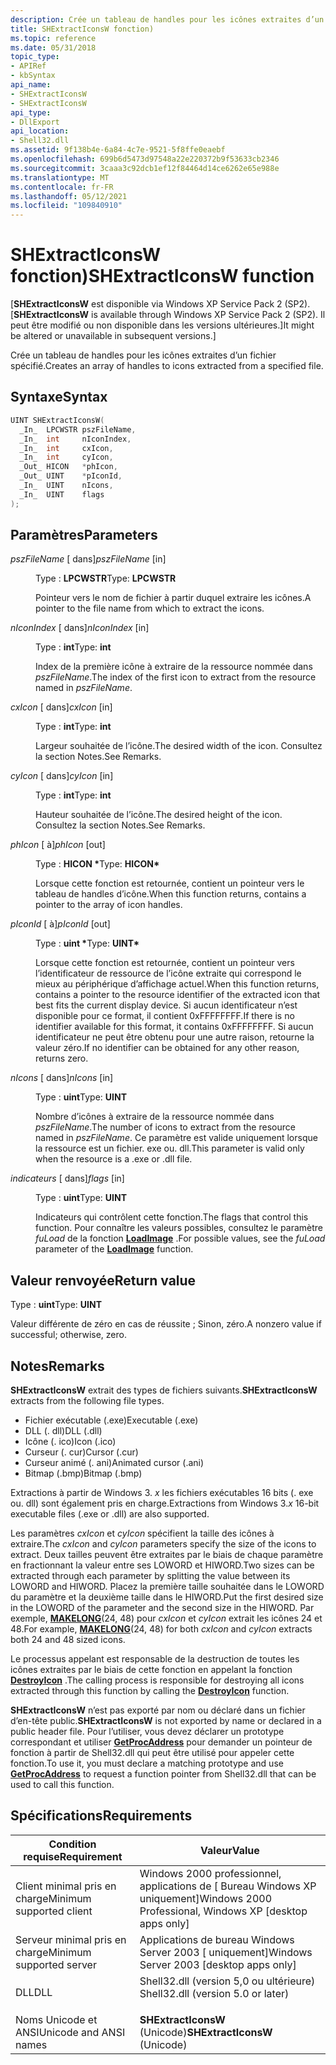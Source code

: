 ```yaml
---
description: Crée un tableau de handles pour les icônes extraites d’un fichier spécifié.
title: SHExtractIconsW fonction)
ms.topic: reference
ms.date: 05/31/2018
topic_type:
- APIRef
- kbSyntax
api_name:
- SHExtractIconsW
- SHExtractIconsW
api_type:
- DllExport
api_location:
- Shell32.dll
ms.assetid: 9f138b4e-6a84-4c7e-9521-5f8ffe0eaebf
ms.openlocfilehash: 699b6d5473d97548a22e220372b9f53633cb2346
ms.sourcegitcommit: 3caaa3c92dcb1ef12f84464d14ce6262e65e988e
ms.translationtype: MT
ms.contentlocale: fr-FR
ms.lasthandoff: 05/12/2021
ms.locfileid: "109840910"
---
```

# <a name="shextracticonsw-function"></a><span data-ttu-id="6c176-103">SHExtractIconsW fonction)</span><span class="sxs-lookup"><span data-stu-id="6c176-103">SHExtractIconsW function</span></span>

<span data-ttu-id="6c176-104">\[**SHExtractIconsW** est disponible via Windows XP Service Pack 2 (SP2).</span><span class="sxs-lookup"><span data-stu-id="6c176-104">\[**SHExtractIconsW** is available through Windows XP Service Pack 2 (SP2).</span></span> <span data-ttu-id="6c176-105">Il peut être modifié ou non disponible dans les versions ultérieures.\]</span><span class="sxs-lookup"><span data-stu-id="6c176-105">It might be altered or unavailable in subsequent versions.\]</span></span>

<span data-ttu-id="6c176-106">Crée un tableau de handles pour les icônes extraites d’un fichier spécifié.</span><span class="sxs-lookup"><span data-stu-id="6c176-106">Creates an array of handles to icons extracted from a specified file.</span></span>

## <a name="syntax"></a><span data-ttu-id="6c176-107">Syntaxe</span><span class="sxs-lookup"><span data-stu-id="6c176-107">Syntax</span></span>


```C++
UINT SHExtractIconsW(
  _In_  LPCWSTR pszFileName,
  _In_  int     nIconIndex,
  _In_  int     cxIcon,
  _In_  int     cyIcon,
  _Out_ HICON   *phIcon,
  _Out_ UINT    *pIconId,
  _In_  UINT    nIcons,
  _In_  UINT    flags
);
```



## <a name="parameters"></a><span data-ttu-id="6c176-108">Paramètres</span><span class="sxs-lookup"><span data-stu-id="6c176-108">Parameters</span></span>

<dl> <dt>

<span data-ttu-id="6c176-109">*pszFileName* \[ dans\]</span><span class="sxs-lookup"><span data-stu-id="6c176-109">*pszFileName* \[in\]</span></span>
</dt> <dd>

<span data-ttu-id="6c176-110">Type : **LPCWSTR**</span><span class="sxs-lookup"><span data-stu-id="6c176-110">Type: **LPCWSTR**</span></span>

<span data-ttu-id="6c176-111">Pointeur vers le nom de fichier à partir duquel extraire les icônes.</span><span class="sxs-lookup"><span data-stu-id="6c176-111">A pointer to the file name from which to extract the icons.</span></span>

</dd> <dt>

<span data-ttu-id="6c176-112">*nIconIndex* \[ dans\]</span><span class="sxs-lookup"><span data-stu-id="6c176-112">*nIconIndex* \[in\]</span></span>
</dt> <dd>

<span data-ttu-id="6c176-113">Type : **int**</span><span class="sxs-lookup"><span data-stu-id="6c176-113">Type: **int**</span></span>

<span data-ttu-id="6c176-114">Index de la première icône à extraire de la ressource nommée dans *pszFileName*.</span><span class="sxs-lookup"><span data-stu-id="6c176-114">The index of the first icon to extract from the resource named in *pszFileName*.</span></span>

</dd> <dt>

<span data-ttu-id="6c176-115">*cxIcon* \[ dans\]</span><span class="sxs-lookup"><span data-stu-id="6c176-115">*cxIcon* \[in\]</span></span>
</dt> <dd>

<span data-ttu-id="6c176-116">Type : **int**</span><span class="sxs-lookup"><span data-stu-id="6c176-116">Type: **int**</span></span>

<span data-ttu-id="6c176-117">Largeur souhaitée de l’icône.</span><span class="sxs-lookup"><span data-stu-id="6c176-117">The desired width of the icon.</span></span> <span data-ttu-id="6c176-118">Consultez la section Notes.</span><span class="sxs-lookup"><span data-stu-id="6c176-118">See Remarks.</span></span>

</dd> <dt>

<span data-ttu-id="6c176-119">*cyIcon* \[ dans\]</span><span class="sxs-lookup"><span data-stu-id="6c176-119">*cyIcon* \[in\]</span></span>
</dt> <dd>

<span data-ttu-id="6c176-120">Type : **int**</span><span class="sxs-lookup"><span data-stu-id="6c176-120">Type: **int**</span></span>

<span data-ttu-id="6c176-121">Hauteur souhaitée de l’icône.</span><span class="sxs-lookup"><span data-stu-id="6c176-121">The desired height of the icon.</span></span> <span data-ttu-id="6c176-122">Consultez la section Notes.</span><span class="sxs-lookup"><span data-stu-id="6c176-122">See Remarks.</span></span>

</dd> <dt>

<span data-ttu-id="6c176-123">*phIcon* \[ à\]</span><span class="sxs-lookup"><span data-stu-id="6c176-123">*phIcon* \[out\]</span></span>
</dt> <dd>

<span data-ttu-id="6c176-124">Type : **HICON \***</span><span class="sxs-lookup"><span data-stu-id="6c176-124">Type: **HICON\***</span></span>

<span data-ttu-id="6c176-125">Lorsque cette fonction est retournée, contient un pointeur vers le tableau de handles d’icône.</span><span class="sxs-lookup"><span data-stu-id="6c176-125">When this function returns, contains a pointer to the array of icon handles.</span></span>

</dd> <dt>

<span data-ttu-id="6c176-126">*pIconId* \[ à\]</span><span class="sxs-lookup"><span data-stu-id="6c176-126">*pIconId* \[out\]</span></span>
</dt> <dd>

<span data-ttu-id="6c176-127">Type : **uint \***</span><span class="sxs-lookup"><span data-stu-id="6c176-127">Type: **UINT\***</span></span>

<span data-ttu-id="6c176-128">Lorsque cette fonction est retournée, contient un pointeur vers l’identificateur de ressource de l’icône extraite qui correspond le mieux au périphérique d’affichage actuel.</span><span class="sxs-lookup"><span data-stu-id="6c176-128">When this function returns, contains a pointer to the resource identifier of the extracted icon that best fits the current display device.</span></span> <span data-ttu-id="6c176-129">Si aucun identificateur n’est disponible pour ce format, il contient 0xFFFFFFFF.</span><span class="sxs-lookup"><span data-stu-id="6c176-129">If there is no identifier available for this format, it contains 0xFFFFFFFF.</span></span> <span data-ttu-id="6c176-130">Si aucun identificateur ne peut être obtenu pour une autre raison, retourne la valeur zéro.</span><span class="sxs-lookup"><span data-stu-id="6c176-130">If no identifier can be obtained for any other reason, returns zero.</span></span>

</dd> <dt>

<span data-ttu-id="6c176-131">*nIcons* \[ dans\]</span><span class="sxs-lookup"><span data-stu-id="6c176-131">*nIcons* \[in\]</span></span>
</dt> <dd>

<span data-ttu-id="6c176-132">Type : **uint**</span><span class="sxs-lookup"><span data-stu-id="6c176-132">Type: **UINT**</span></span>

<span data-ttu-id="6c176-133">Nombre d’icônes à extraire de la ressource nommée dans *pszFileName*.</span><span class="sxs-lookup"><span data-stu-id="6c176-133">The number of icons to extract from the resource named in *pszFileName*.</span></span> <span data-ttu-id="6c176-134">Ce paramètre est valide uniquement lorsque la ressource est un fichier. exe ou. dll.</span><span class="sxs-lookup"><span data-stu-id="6c176-134">This parameter is valid only when the resource is a .exe or .dll file.</span></span>

</dd> <dt>

<span data-ttu-id="6c176-135">*indicateurs* \[ dans\]</span><span class="sxs-lookup"><span data-stu-id="6c176-135">*flags* \[in\]</span></span>
</dt> <dd>

<span data-ttu-id="6c176-136">Type : **uint**</span><span class="sxs-lookup"><span data-stu-id="6c176-136">Type: **UINT**</span></span>

<span data-ttu-id="6c176-137">Indicateurs qui contrôlent cette fonction.</span><span class="sxs-lookup"><span data-stu-id="6c176-137">The flags that control this function.</span></span> <span data-ttu-id="6c176-138">Pour connaître les valeurs possibles, consultez le paramètre *fuLoad* de la fonction [**LoadImage**](/windows/win32/api/winuser/nf-winuser-loadimagea) .</span><span class="sxs-lookup"><span data-stu-id="6c176-138">For possible values, see the *fuLoad* parameter of the [**LoadImage**](/windows/win32/api/winuser/nf-winuser-loadimagea) function.</span></span>

</dd> </dl>

## <a name="return-value"></a><span data-ttu-id="6c176-139">Valeur renvoyée</span><span class="sxs-lookup"><span data-stu-id="6c176-139">Return value</span></span>

<span data-ttu-id="6c176-140">Type : **uint**</span><span class="sxs-lookup"><span data-stu-id="6c176-140">Type: **UINT**</span></span>

<span data-ttu-id="6c176-141">Valeur différente de zéro en cas de réussite ; Sinon, zéro.</span><span class="sxs-lookup"><span data-stu-id="6c176-141">A nonzero value if successful; otherwise, zero.</span></span>

## <a name="remarks"></a><span data-ttu-id="6c176-142">Notes</span><span class="sxs-lookup"><span data-stu-id="6c176-142">Remarks</span></span>

<span data-ttu-id="6c176-143">**SHExtractIconsW** extrait des types de fichiers suivants.</span><span class="sxs-lookup"><span data-stu-id="6c176-143">**SHExtractIconsW** extracts from the following file types.</span></span>

-   <span data-ttu-id="6c176-144">Fichier exécutable (.exe)</span><span class="sxs-lookup"><span data-stu-id="6c176-144">Executable (.exe)</span></span>
-   <span data-ttu-id="6c176-145">DLL (. dll)</span><span class="sxs-lookup"><span data-stu-id="6c176-145">DLL (.dll)</span></span>
-   <span data-ttu-id="6c176-146">Icône (. ico)</span><span class="sxs-lookup"><span data-stu-id="6c176-146">Icon (.ico)</span></span>
-   <span data-ttu-id="6c176-147">Curseur (. cur)</span><span class="sxs-lookup"><span data-stu-id="6c176-147">Cursor (.cur)</span></span>
-   <span data-ttu-id="6c176-148">Curseur animé (. ani)</span><span class="sxs-lookup"><span data-stu-id="6c176-148">Animated cursor (.ani)</span></span>
-   <span data-ttu-id="6c176-149">Bitmap (.bmp)</span><span class="sxs-lookup"><span data-stu-id="6c176-149">Bitmap (.bmp)</span></span>

<span data-ttu-id="6c176-150">Extractions à partir de Windows 3. *x* les fichiers exécutables 16 bits (. exe ou. dll) sont également pris en charge.</span><span class="sxs-lookup"><span data-stu-id="6c176-150">Extractions from Windows 3.*x* 16-bit executable files (.exe or .dll) are also supported.</span></span>

<span data-ttu-id="6c176-151">Les paramètres *cxIcon* et *cyIcon* spécifient la taille des icônes à extraire.</span><span class="sxs-lookup"><span data-stu-id="6c176-151">The *cxIcon* and *cyIcon* parameters specify the size of the icons to extract.</span></span> <span data-ttu-id="6c176-152">Deux tailles peuvent être extraites par le biais de chaque paramètre en fractionnant la valeur entre ses LOWORD et HIWORD.</span><span class="sxs-lookup"><span data-stu-id="6c176-152">Two sizes can be extracted through each parameter by splitting the value between its LOWORD and HIWORD.</span></span> <span data-ttu-id="6c176-153">Placez la première taille souhaitée dans le LOWORD du paramètre et la deuxième taille dans le HIWORD.</span><span class="sxs-lookup"><span data-stu-id="6c176-153">Put the first desired size in the LOWORD of the parameter and the second size in the HIWORD.</span></span> <span data-ttu-id="6c176-154">Par exemple, [**MAKELONG**](/previous-versions/windows/desktop/legacy/ms632660(v=vs.85))(24, 48) pour *cxIcon* et *cyIcon* extrait les icônes 24 et 48.</span><span class="sxs-lookup"><span data-stu-id="6c176-154">For example, [**MAKELONG**](/previous-versions/windows/desktop/legacy/ms632660(v=vs.85))(24, 48) for both *cxIcon* and *cyIcon* extracts both 24 and 48 sized icons.</span></span>

<span data-ttu-id="6c176-155">Le processus appelant est responsable de la destruction de toutes les icônes extraites par le biais de cette fonction en appelant la fonction [**DestroyIcon**](/windows/win32/api/winuser/nf-winuser-destroyicon) .</span><span class="sxs-lookup"><span data-stu-id="6c176-155">The calling process is responsible for destroying all icons extracted through this function by calling the [**DestroyIcon**](/windows/win32/api/winuser/nf-winuser-destroyicon) function.</span></span>

<span data-ttu-id="6c176-156">**SHExtractIconsW** n’est pas exporté par nom ou déclaré dans un fichier d’en-tête public.</span><span class="sxs-lookup"><span data-stu-id="6c176-156">**SHExtractIconsW** is not exported by name or declared in a public header file.</span></span> <span data-ttu-id="6c176-157">Pour l’utiliser, vous devez déclarer un prototype correspondant et utiliser [**GetProcAddress**](/windows/win32/api/libloaderapi/nf-libloaderapi-getprocaddress) pour demander un pointeur de fonction à partir de Shell32.dll qui peut être utilisé pour appeler cette fonction.</span><span class="sxs-lookup"><span data-stu-id="6c176-157">To use it, you must declare a matching prototype and use [**GetProcAddress**](/windows/win32/api/libloaderapi/nf-libloaderapi-getprocaddress) to request a function pointer from Shell32.dll that can be used to call this function.</span></span>

## <a name="requirements"></a><span data-ttu-id="6c176-158">Spécifications</span><span class="sxs-lookup"><span data-stu-id="6c176-158">Requirements</span></span>



| <span data-ttu-id="6c176-159">Condition requise</span><span class="sxs-lookup"><span data-stu-id="6c176-159">Requirement</span></span> | <span data-ttu-id="6c176-160">Valeur</span><span class="sxs-lookup"><span data-stu-id="6c176-160">Value</span></span> |
|-------------------------------------|---------------------------------------------------------------------------------------------------------------|
| <span data-ttu-id="6c176-161">Client minimal pris en charge</span><span class="sxs-lookup"><span data-stu-id="6c176-161">Minimum supported client</span></span><br/> | <span data-ttu-id="6c176-162">Windows 2000 professionnel, applications de \[ Bureau Windows XP uniquement\]</span><span class="sxs-lookup"><span data-stu-id="6c176-162">Windows 2000 Professional, Windows XP \[desktop apps only\]</span></span><br/>                                        |
| <span data-ttu-id="6c176-163">Serveur minimal pris en charge</span><span class="sxs-lookup"><span data-stu-id="6c176-163">Minimum supported server</span></span><br/> | <span data-ttu-id="6c176-164">Applications de bureau Windows Server 2003 \[ uniquement\]</span><span class="sxs-lookup"><span data-stu-id="6c176-164">Windows Server 2003 \[desktop apps only\]</span></span><br/>                                                          |
| <span data-ttu-id="6c176-165">DLL</span><span class="sxs-lookup"><span data-stu-id="6c176-165">DLL</span></span><br/>                      | <dl> <span data-ttu-id="6c176-166"><dt>Shell32.dll (version 5,0 ou ultérieure)</dt></span><span class="sxs-lookup"><span data-stu-id="6c176-166"><dt>Shell32.dll (version 5.0 or later)</dt></span></span> </dl> |
| <span data-ttu-id="6c176-167">Noms Unicode et ANSI</span><span class="sxs-lookup"><span data-stu-id="6c176-167">Unicode and ANSI names</span></span><br/>   | <span data-ttu-id="6c176-168">**SHExtractIconsW** (Unicode)</span><span class="sxs-lookup"><span data-stu-id="6c176-168">**SHExtractIconsW** (Unicode)</span></span><br/>                                                                      |



 

 
